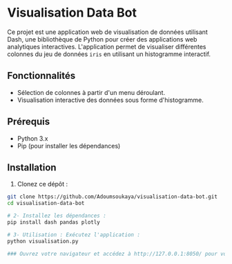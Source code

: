 # Visualisation Data Bot

Ce projet est une application web de visualisation de données utilisant Dash, une bibliothèque de Python pour créer des applications web analytiques interactives. L'application permet de visualiser différentes colonnes du jeu de données `iris` en utilisant un histogramme interactif.

## Fonctionnalités

- Sélection de colonnes à partir d'un menu déroulant.
- Visualisation interactive des données sous forme d'histogramme.

## Prérequis

- Python 3.x
- Pip (pour installer les dépendances)

## Installation

1. Clonez ce dépôt :

```bash
git clone https://github.com/Adoumsoukaya/visualisation-data-bot.git
cd visualisation-data-bot

# 2- Installez les dépendances :
pip install dash pandas plotly

# 3- Utilisation : Exécutez l'application :
python visualisation.py

### Ouvrez votre navigateur et accédez à http://127.0.0.1:8050/ pour voir l'application.
